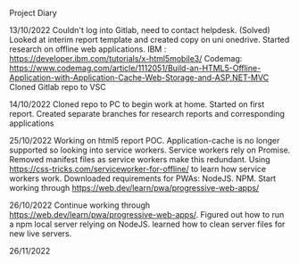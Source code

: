 Project Diary

13/10/2022	Couldn't log into Gitlab, need to contact helpdesk. (Solved)
			Looked at interim report template and created copy on uni onedrive.
			Started research on offline web applications.
				IBM : https://developer.ibm.com/tutorials/x-html5mobile3/
				Codemag: https://www.codemag.com/article/1112051/Build-an-HTML5-Offline-Application-with-Application-Cache-Web-Storage-and-ASP.NET-MVC
			Cloned Gitlab repo to VSC

14/10/2022	Cloned repo to PC to begin work at home.
			Started on first report.
			Created separate branches for research reports and corresponding applications

25/10/2022	Working on html5 report POC.
			Application-cache is no longer supported so looking into service workers.
			Service workers rely on Promise.
			Removed manifest files as service workers make this redundant.
			Using https://css-tricks.com/serviceworker-for-offline/ to learn how service workers work.
			Downloaded requirements for PWAs:
				NodeJS.
				NPM.
			Start working through https://web.dev/learn/pwa/progressive-web-apps/
			
26/10/2022	Continue working through https://web.dev/learn/pwa/progressive-web-apps/.
			Figured out how to run a npm local server relying on NodeJS.
			learned how to clean server files for new live servers.

26/11/2022	